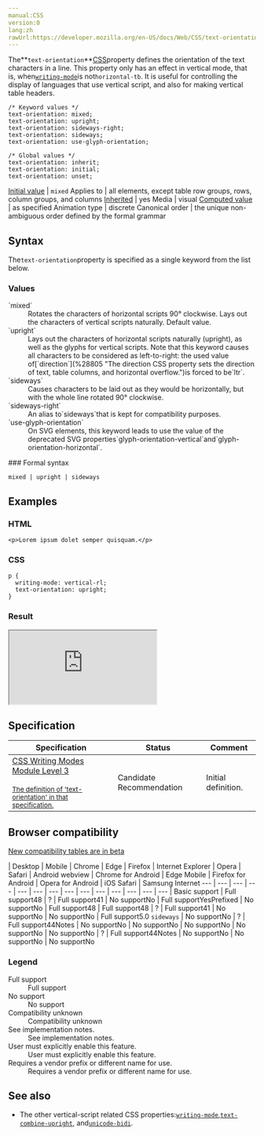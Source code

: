 ```yaml
---
manual:CSS
version:0
lang:zh
rawUrl:https://developer.mozilla.org/en-US/docs/Web/CSS/text-orientation
---
```






The**`text-orientation`**[CSS](%427 "")property defines the orientation of the text characters in a line. This property only has an effect in vertical mode, that is, when[`writing-mode`](%28772 "The writing-mode CSS property defines whether lines of text are laid out horizontally or vertically, as well as the direction in which blocks progress.")is not`horizontal-tb`. It is useful for controlling the display of languages that use vertical script, and also for making vertical table headers.


```
/* Keyword values */
text-orientation: mixed;
text-orientation: upright;
text-orientation: sideways-right;
text-orientation: sideways;
text-orientation: use-glyph-orientation;

/* Global values */
text-orientation: inherit;
text-orientation: initial;
text-orientation: unset;
```

[Initial value](%28552 "") | `mixed` 
Applies to | all elements, except table row groups, rows, column groups, and columns 
[Inherited](%28555 "") | yes 
Media | visual 
[Computed value](%28556 "") | as specified 
Animation type | discrete 
Canonical order | the unique non-ambiguous order defined by the formal grammar 


## Syntax<a name="Syntax"></a>


The`text-orientation`property is specified as a single keyword from the list below.


### Values<a name="Values"></a>
<dl><dt id=''>`mixed`</dt><dd>Rotates the characters of horizontal scripts 90° clockwise. Lays out the characters of vertical scripts naturally. Default value.</dd><dt id=''>`upright`</dt><dd>Lays out the characters of horizontal scripts naturally (upright), as well as the glyphs for vertical scripts. Note that this keyword causes all characters to be considered as left-to-right: the used value of[`direction`](%28805 "The direction CSS property sets the direction of text, table columns, and horizontal overflow.")is forced to be`ltr`.</dd><dt id=''>`sideways`</dt><dd>Causes characters to be laid out as they would be horizontally, but with the whole line rotated 90° clockwise.</dd><dt id=''>`sideways-right`</dt><dd>An alias to`sideways`that is kept for compatibility purposes.</dd><dt id=''>`use-glyph-orientation`</dt><dd>On SVG elements, this keyword leads to use the value of the deprecated SVG properties`glyph-orientation-vertical`and`glyph-orientation-horizontal`.</dd></dl>
### Formal syntax<a name="Formal_syntax"></a>

```
mixed | upright | sideways
```

## Examples<a name="Examples"></a>

### HTML<a name="HTML"></a>

```
<p>Lorem ipsum dolet semper quisquam.</p>
```

### CSS<a name="CSS"></a>

```
p {
  writing-mode: vertical-rl;
  text-orientation: upright;
}
```

### Result<a name="Result"></a>


<iframe src='https://mdn.mozillademos.org/en-US/docs/Web/CSS/text-orientation$samples/Examples?revision=1349750' width='null' height='null'></iframe>



## Specification<a name="Specification"></a>

Specification | Status | Comment 
 ---  |  ---  |  ---  | 
[CSS Writing Modes Module Level 3<br></br><small>The definition of &#39;text-orientation&#39; in that specification.</small>](%32238 "") | Candidate Recommendation | Initial definition. 


## Browser compatibility<a name="Browser_compatibility"></a>




[New compatibility tables are in beta<i></i>](%3360 "")

 | <abbr>Desktop<i></i></abbr> | <abbr>Mobile<i></i></abbr> 
 | <abbr>Chrome<i></i></abbr> | <abbr>Edge<i></i></abbr> | <abbr>Firefox<i></i></abbr> | <abbr>Internet Explorer<i></i></abbr> | <abbr>Opera<i></i></abbr> | <abbr>Safari<i></i></abbr> | <abbr>Android webview<i></i></abbr> | <abbr>Chrome for Android<i></i></abbr> | <abbr>Edge Mobile<i></i></abbr> | <abbr>Firefox for Android<i></i></abbr> | <abbr>Opera for Android<i></i></abbr> | <abbr>iOS Safari<i></i></abbr> | <abbr>Samsung Internet<i></i></abbr> 
 ---  |  ---  |  ---  |  ---  |  ---  |  ---  |  ---  |  ---  |  ---  |  ---  |  ---  |  ---  |  ---  |  ---  | 
Basic support | <abbr>Full support</abbr>48 | <abbr>?</abbr> | <abbr>Full support</abbr>41 | <abbr>No support</abbr>No | <abbr>Full support</abbr>Yes<abbr>Prefixed<i></i></abbr> | <abbr>No support</abbr>No | <abbr>Full support</abbr>48 | <abbr>Full support</abbr>48 | <abbr>?</abbr> | <abbr>Full support</abbr>41 | <abbr>No support</abbr>No | <abbr>No support</abbr>No | <abbr>Full support</abbr>5.0 
`sideways` | <abbr>No support</abbr>No | <abbr>?</abbr> | <abbr>Full support</abbr>44<abbr>Notes<i></i></abbr> | <abbr>No support</abbr>No | <abbr>No support</abbr>No | <abbr>No support</abbr>No | <abbr>No support</abbr>No | <abbr>No support</abbr>No | <abbr>?</abbr> | <abbr>Full support</abbr>44<abbr>Notes<i></i></abbr> | <abbr>No support</abbr>No | <abbr>No support</abbr>No | <abbr>No support</abbr>No 


### Legend<a name="Legend"></a>
<dl><dt id=''><abbr>Full support</abbr></dt><dd>Full support</dd><dt id=''><abbr>No support</abbr></dt><dd>No support</dd><dt id=''><abbr>Compatibility unknown</abbr></dt><dd>Compatibility unknown</dd><dt id=''><abbr>See implementation notes.<i></i></abbr></dt><dd>See implementation notes.</dd><dt id=''><abbr>User must explicitly enable this feature.<i></i></abbr></dt><dd>User must explicitly enable this feature.</dd><dt id=''><abbr>Requires a vendor prefix or different name for use.<i></i></abbr></dt><dd>Requires a vendor prefix or different name for use.</dd></dl>





## See also<a name="See_also"></a>

* The other vertical-script related CSS properties:[`writing-mode`](%28772 "The writing-mode CSS property defines whether lines of text are laid out horizontally or vertically, as well as the direction in which blocks progress."),[`text-combine-upright`](%32148 "The text-combine-upright CSS property specifies the combination of multiple characters into the space of a single character. If the combined text is wider than 1em, the user agent must fit the contents within 1em. The resulting composition is treated as a single upright glyph for layout and decoration. This property only has an effect in vertical writing modes."), and[`unicode-bidi`](%29725 "The unicode-bidi CSS property, together with the direction property, determines how bidirectional text in a document is handled. For example, if a block of content contains both left-to-right and right-to-left text, the user-agent uses a complex Unicode algorithm to decide how to display the text. The unicode-bidi property overrides this algorithm and allows the developer to control the text embedding.").



